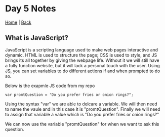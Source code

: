 # Day 5 Notes

[Home](/README.md) | [Back](/102-main/102TableofContents.md)

## What is JavaScript?

JavaScript is a scripting language used to make web pages interactive and dynamic. HTML is used to structure the page; CSS is used to style, and JS brings its all together by giving the webpage life. Without it we will still have a fully function website, but it will lack a personal touch with the user. Using JS, you can set variables to do different actions if and when prompted to do so.  

Below is the exapmle JS code from my repo

    var promtQuestion = "Do you prefer fries or onion rings?";
    



Using the syntax "var" we are able to delcare a variable. We will then need to name the vaule and in this case it is "promtQuestion". Finally we will need to assign that variable a value which is "Do you prefer fries or onion rings?"
     
We can now use the variable "promtQuestion" for when we want to ask this question.